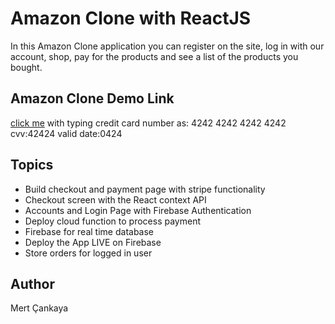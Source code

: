 # Amazon Clone with ReactJS
In this Amazon Clone application you can register on the site, log in with our account, shop, pay for the products and see a list of the products you bought.

## Amazon Clone Demo Link
<a href="https://clone-ff34b.firebaseapp.com/">click me</a>   with typing credit card number as: 4242 4242 4242 4242 cvv:42424 valid date:0424


## Topics
+ Build checkout and payment page with stripe functionality
+ Checkout screen with the React context API
+ Accounts and Login Page with Firebase Authentication
+ Deploy cloud function to process payment
+ Firebase for real time database
+ Deploy the App LIVE on Firebase
+ Store orders for logged in user

## Author
Mert Çankaya


